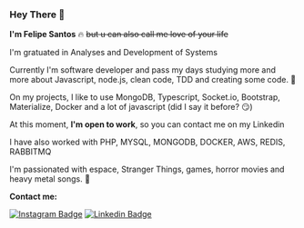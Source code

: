 ### Hey There 👊

**I'm Felipe Santos** 🔥 ~~but u can also call me love of your life~~ 

I'm gratuated in Analyses and Development of Systems

Currently I'm software developer and pass my days studying more and more about Javascript, node.js, clean code, TDD and creating some code. 🔧

On my projects, I like to use MongoDB, Typescript, Socket.io, Bootstrap, Materialize, Docker and a lot of javascript (did I say it before? 😏)

At this moment, **I'm open to work**, so you can contact me on my Linkedin


I have also worked with PHP, MYSQL, MONGODB, DOCKER, AWS, REDIS, RABBITMQ

I'm passionated with espace, Stranger Things, games, horror movies and heavy metal songs. 🌌


**Contact me:**

[![Instagram Badge](https://img.shields.io/badge/-instagram-blue?style=flat-square&labelColor=blue&logo=instagram&logoColor=white&link=https://www.instagram.com/evilfeeh)](https://www.instagram.com/evilfeeh/)
[![Linkedin Badge](https://img.shields.io/badge/-LinkedIn-blue?style=flat-square&labelColor=blue&logo=linkedin&logoColor=white&link=https://www.linkedin.com/in/felipegdsantos/)](https://www.linkedin.com/in/felipegdsantos/)